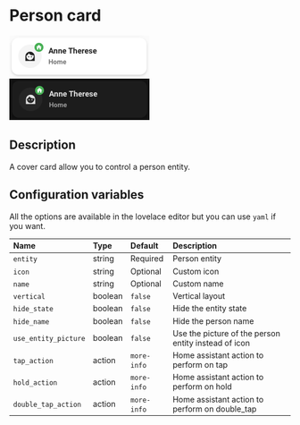 # Person card

![Person light](../images/person-light.png)
![Person dark](../images/person-dark.png)

## Description

A cover card allow you to control a person entity.

## Configuration variables

All the options are available in the lovelace editor but you can use `yaml` if you want.

| Name                 | Type    | Default     | Description                                          |
| :------------------- | :------ | :---------- | :--------------------------------------------------- |
| `entity`             | string  | Required    | Person entity                                        |
| `icon`               | string  | Optional    | Custom icon                                          |
| `name`               | string  | Optional    | Custom name                                          |
| `vertical`           | boolean | `false`     | Vertical layout                                      |
| `hide_state`         | boolean | `false`     | Hide the entity state                                |
| `hide_name`          | boolean | `false`     | Hide the person name                                 |
| `use_entity_picture` | boolean | `false`     | Use the picture of the person entity instead of icon |
| `tap_action`         | action  | `more-info` | Home assistant action to perform on tap              |
| `hold_action`        | action  | `more-info` | Home assistant action to perform on hold             |
| `double_tap_action`  | action  | `more-info` | Home assistant action to perform on double_tap       |
